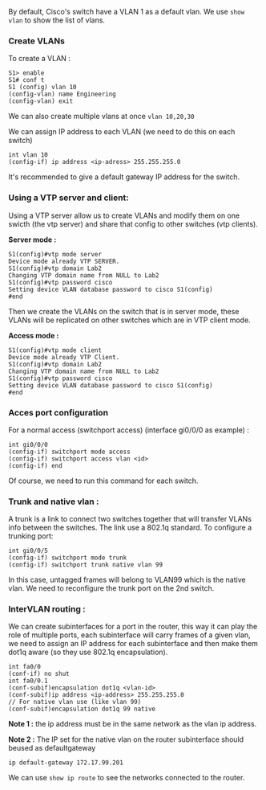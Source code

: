 By default, Cisco's switch have a VLAN 1 as a default vlan. We use `show vlan` to show the list of vlans.
### Create VLANs
To create a VLAN : 
```
S1> enable
S1# conf t
S1 (config) vlan 10
(config-vlan) name Engineering
(config-vlan) exit
```

We can also create multiple vlans at once `vlan 10,20,30` 

We can assign IP address to each VLAN (we need to do this on each switch)

```
int vlan 10
(config-if) ip address <ip-adress> 255.255.255.0
```
It's recommended to give a default gateway IP address for the switch. 

### Using a VTP server and client:

Using a VTP server allow us to create VLANs and modify them on one swicth (the vtp server) and share that config to other switches (vtp clients).

**Server mode :**

```
S1(config)#vtp mode server 
Device mode already VTP SERVER. 
S1(config)#vtp domain Lab2 
Changing VTP domain name from NULL to Lab2 
S1(config)#vtp password cisco 
Setting device VLAN database password to cisco S1(config)
#end 
```
Then we create the VLANs on the switch that is in server mode, these VLANs will be replicated on other switches which are in VTP client mode.

**Access mode :**
```
S1(config)#vtp mode client 
Device mode already VTP Client. 
S1(config)#vtp domain Lab2 
Changing VTP domain name from NULL to Lab2 
S1(config)#vtp password cisco 
Setting device VLAN database password to cisco S1(config)
#end 
```

### Acces port configuration

For a normal access (switchport access) (interface gi0/0/0 as example) :

```
int gi0/0/0
(config-if) switchport mode access
(config-if) switchport access vlan <id>
(config-if) end
```
Of course, we need to run this command for each switch. 

### Trunk and native vlan :

A trunk is a link to connect two switches together that will transfer VLANs info between the switches. The link use a 802.1q standard. To configure a trunking port:

```
int gi0/0/5
(config-if) switchport mode trunk
(config-if) switchport trunk native vlan 99
```

In this case, untagged frames will belong to VLAN99 which is the native vlan. We need to reconfigure the trunk port on the 2nd switch.

### InterVLAN routing :

We can create subinterfaces for a port in the router, this way it can play the role of multiple ports, each subinterface will carry frames of a given vlan, we need to assign an IP address for each subinterface and 
then make them dot1q aware (so they use 802.1q encapsulation). 
```
int fa0/0
(conf-if) no shut
int fa0/0.1
(conf-subif)encapsulation dot1q <vlan-id>
(conf-subif)ip address <ip-address> 255.255.255.0
// For native vlan use (like vlan 99)
(conf-subif)encapsulation dot1q 99 native

```

**Note 1 :**  the ip address must be in the same network as the vlan ip address.

**Note 2 :** The IP set for the native vlan on the router subinterface should beused as defaultgateway 

```
ip default-gateway 172.17.99.201
```

We can use `show ip route` to see the networks connected to the router.




